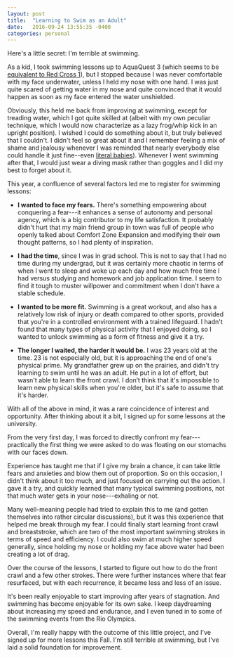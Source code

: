 ```yaml
---
layout: post
title:  "Learning to Swim as an Adult"
date:   2016-09-24 13:55:35 -0400
categories: personal
---
```


Here's a little secret: I'm terrible at swimming.

As a kid, I took swimming lessons up to AquaQuest 3 (which seems to be [equivalent to Red Cross 1][conversion]), but I stopped because I was never comfortable with my face underwater, unless I held my nose with one hand.
I was just quite scared of getting water in my nose and quite convinced that it would happen as soon as my face entered the water unshielded.

Obviously, this held me back from improving at swimming, except for treading water, which I got quite skilled at (albeit with my own peculiar technique, which I would now characterize as a lazy frog/whip kick in an upright position).
I wished I could do something about it, but truly believed that I couldn't.
I didn't feel so great about it and I remember feeling a mix of shame and jealousy whenever I was reminded that nearly everybody else could handle it just fine--even [literal babies][babies]).
Whenever I went swimming after that, I would just wear a diving mask rather than goggles and I did my best to forget about it.

This year, a confluence of several factors led me to register for swimming lessons:

- **I wanted to face my fears.**
There's something empowering about conquering a fear---it enhances a sense of autonomy and personal agency, which is a big contributor to my life satisfaction.
It probably didn't hurt that my main friend group in town was full of people who openly talked about Comfort Zone Expansion and modifying their own thought patterns, so I had plenty of inspiration.

- **I had the time**, since I was in grad school.
This is not to say that I had no time during my undergrad, but it was certainly more chaotic in terms of when I went to sleep and woke up each day and how much free time I had versus studying and homework and job application time.
I seem to find it tough to muster willpower and commitment when I don't have a stable schedule.

- **I wanted to be more fit.**
Swimming is a great workout, and also has a relatively low risk of injury or death compared to other sports, provided that you're in a controlled environment with a trained lifeguard.
I hadn't found that many types of physical activity that I enjoyed doing, so I wanted to unlock swimming as a form of fitness and give it a try.

- **The longer I waited, the harder it would be.**
I was 23 years old at the time. 23 is not especially old, but it is approaching the end of one's physical prime.
My grandfather grew up on the prairies, and didn't try learning to swim until he was an adult.
He put in a lot of effort, but wasn't able to learn the front crawl.
I don’t think that it's impossible to learn new physical skills when you're older, but it's safe to assume that it's harder.

With all of the above in mind, it was a rare coincidence of interest and opportunity. After thinking about it a bit, I signed up for some lessons at the university.

From the very first day, I was forced to directly confront my fear---practically the first thing we were asked to do was floating on our stomachs with our faces down.

Experience has taught me that if I give my brain a chance, it can take little fears and anxieties and blow them out of proportion.
So on this occasion, I didn't think about it too much, and just focused on carrying out the action.
I gave it a try, and quickly learned that many typical swimming positions, not that much water gets in your nose---exhaling or not.

Many well-meaning people had tried to explain this to me (and gotten themselves into rather circular discussions), but it was this experience that helped me break through my fear.
I could finally start learning front crawl and breaststroke, which are two of the most important swimming strokes in terms of speed and efficiency.
I could also swim at much higher speed generally, since holding my nose or holding my face above water had been creating a lot of drag.

Over the course of the lessons, I started to figure out how to do the front crawl and a few other strokes.
There were further instances where that fear resurfaced, but with each recurrence, it became less and less of an issue.

It's been really enjoyable to start improving after years of stagnation.
And swimming has become enjoyable for its own sake.
I keep daydreaming about increasing my speed and endurance, and I even tuned in to some of the swimming events from the Rio Olympics.

Overall, I'm really happy with the outcome of this little project, and I've signed up for more lessons this Fall. I'm still terrible at swimming, but I've laid a solid foundation for improvement.

[conversion]: http://www.redcross.ca/cmslib/general/converting_from_aquaquest.pdf

[babies]: https://en.wikipedia.org/wiki/Infant_swimming
